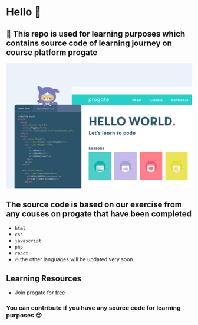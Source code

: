 # Hello 👋
## 🚀 This repo is used for learning purposes which contains source code of learning journey on course platform progate <br>
<p align="center"><img src="https://github.com/daniasilvani/learning-purposes/blob/master/header.svg"></p>

## The source code is based on our exercise from any couses on progate that have been completed 
- `html` 
- `css`
- `javascript` 
- `php` 
- `react`
- 🔥 the other languages will be updated very soon

## Learning Resources
* Join progate for [free](http://progate.com)

### You can contribute if you have any source code for learning purposes 😎
